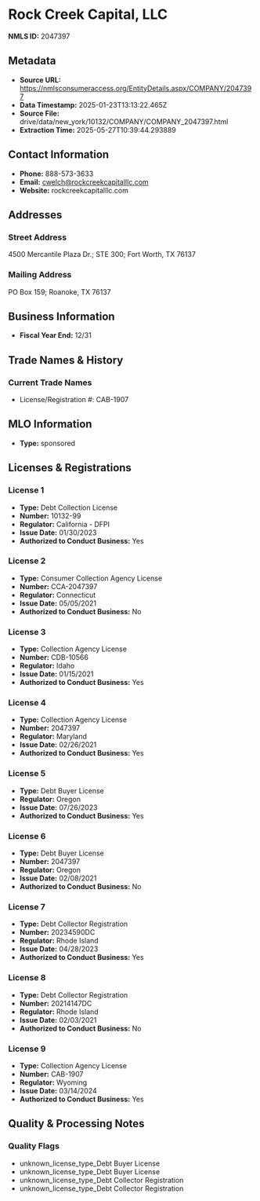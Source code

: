 # Rock Creek Capital, LLC

**NMLS ID:** 2047397

## Metadata
- **Source URL:** https://nmlsconsumeraccess.org/EntityDetails.aspx/COMPANY/2047397
- **Data Timestamp:** 2025-01-23T13:13:22.465Z
- **Source File:** drive/data/new_york/10132/COMPANY/COMPANY_2047397.html
- **Extraction Time:** 2025-05-27T10:39:44.293889

## Contact Information
- **Phone:** 888-573-3633
- **Email:** cwelch@rockcreekcapitalllc.com
- **Website:** rockcreekcapitalllc.com

## Addresses
### Street Address
4500 Mercantile Plaza Dr.; STE 300; Fort Worth, TX 76137

### Mailing Address
PO Box 159; Roanoke, TX 76137

## Business Information
- **Fiscal Year End:** 12/31

## Trade Names & History
### Current Trade Names
- License/Registration #: CAB-1907

## MLO Information
- **Type:** sponsored

## Licenses & Registrations

### License 1
- **Type:** Debt Collection License
- **Number:** 10132-99
- **Regulator:** California - DFPI
- **Issue Date:** 01/30/2023
- **Authorized to Conduct Business:** Yes

### License 2
- **Type:** Consumer Collection Agency License
- **Number:** CCA-2047397
- **Regulator:** Connecticut
- **Issue Date:** 05/05/2021
- **Authorized to Conduct Business:** No

### License 3
- **Type:** Collection Agency License
- **Number:** CDB-10566
- **Regulator:** Idaho
- **Issue Date:** 01/15/2021
- **Authorized to Conduct Business:** Yes

### License 4
- **Type:** Collection Agency License
- **Number:** 2047397
- **Regulator:** Maryland
- **Issue Date:** 02/26/2021
- **Authorized to Conduct Business:** Yes

### License 5
- **Type:** Debt Buyer License
- **Regulator:** Oregon
- **Issue Date:** 07/26/2023
- **Authorized to Conduct Business:** Yes

### License 6
- **Type:** Debt Buyer License
- **Number:** 2047397
- **Regulator:** Oregon
- **Issue Date:** 02/08/2021
- **Authorized to Conduct Business:** No

### License 7
- **Type:** Debt Collector Registration
- **Number:** 20234590DC
- **Regulator:** Rhode Island
- **Issue Date:** 04/28/2023
- **Authorized to Conduct Business:** Yes

### License 8
- **Type:** Debt Collector Registration
- **Number:** 20214147DC
- **Regulator:** Rhode Island
- **Issue Date:** 02/03/2021
- **Authorized to Conduct Business:** No

### License 9
- **Type:** Collection Agency License
- **Number:** CAB-1907
- **Regulator:** Wyoming
- **Issue Date:** 03/14/2024
- **Authorized to Conduct Business:** Yes

## Quality & Processing Notes
### Quality Flags
- unknown_license_type_Debt Buyer License
- unknown_license_type_Debt Buyer License
- unknown_license_type_Debt Collector Registration
- unknown_license_type_Debt Collector Registration
